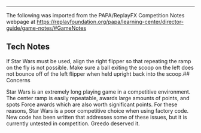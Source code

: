 ***
The following was imported from the PAPA/ReplayFX Competition Notes webpage at https://replayfoundation.org/papa/learning-center/director-guide/game-notes/#GameNotes

## Tech Notes
            
If Star Wars must be used, align the right flipper so that repeating the ramp on the fly is not possible. Make sure a ball exiting the scoop on the left does not bounce off of the left flipper when held upright back into the scoop.## Concerns
            
Star Wars is an extremely long playing game in a competitive environment. The center ramp is easily repeatable, awards large amounts of points, and spots Force awards which are also worth significant points. For these reasons, Star Wars is a poor competitive choice when using factory code. New code has been written that addresses some of these issues, but it is currently untested in competition. Greedo deserved it.